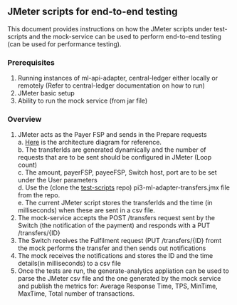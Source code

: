## JMeter scripts for end-to-end testing
This document provides instructions on how the JMeter scripts under test-scripts and the mock-service can be used to perform end-to-end testing (can be used for performance testing).

### Prerequisites
1. Running instances of ml-api-adapter, central-ledger either locally or remotely (Refer to central-ledger documentation on how to run)
2. JMeter basic setup
3. Ability to run the mock service (from jar file)

### Overview
1. JMeter acts as the Payer FSP and sends in the Prepare requests  
a.	[Here](https://github.com/mojaloop/docs/blob/develop/CentralServices/arch_diagrams/Arch-Flows-CS-1b.png) is the architecture diagram for reference.  
b.	The transferIds are generated dynamically and the number of requests that are to be sent should be configured in JMeter (Loop count)  
c.	The amount, payerFSP, payeeFSP, Switch host, port are to be set under the User parameters  
d. Use the (clone the [test-scripts](https://github.com/mojaloop/test-scripts/tree/develop/pi3-perf-jmeter) repo) pi3-ml-adapter-transfers.jmx file from the repo.  
e. The current JMeter script stores the transferIds and the time (in milliseconds) when these are sent in a csv file.  
2. The mock-service accepts the POST /transfers request sent by the Switch (the notification of the payment) and responds with a PUT /transfers/{ID}  
3.	The Switch receives the Fulfilment request (PUT /transfers/{ID} fromt the mock performs the transfer and then sends out notifications  
4.	The mock receives the notifications and stores the ID and the time details(in milliseconds) to a csv file  
5.	Once the tests are run, the generate-analytics appliation can be used to parse the JMeter csv file and the one generated by the mock service and publish the metrics for: Average Response Time, TPS, MinTime, MaxTime, Total number of transactions.